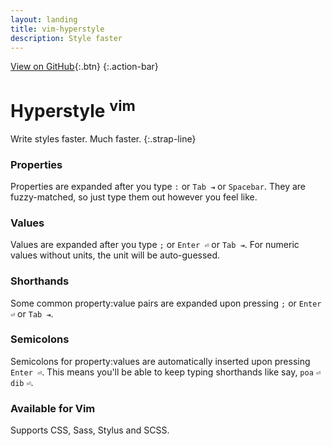 ```yaml
---
layout: landing
title: vim-hyperstyle
description: Style faster
---
```


<script src='http://cdn.rawgit.com/rstacruz/typish/v0.2.1/index.js'></script>

[View on GitHub](https://github.com/rstacruz/vim-hyperstyle){:.btn}
{:.action-bar}

<div class='main-logo'></div>

# Hyperstyle <sup>vim</sup>

Write styles faster. Much faster.
{:.strap-line}

### Properties
Properties are expanded after you type `:` or `Tab ⇥` or `Spacebar`. They are fuzzy-matched, so just type them out however you feel like.

<div class='code-box' id='properties-box'></div>
<script>
(function(){
function repeat() {
  typish('#properties-box')
  .speed(80)
  .type('section ', 'sel')
  .type('{', 'sym')
  .type('\n  ')
  .wait(5)

  .type('di', 'prop')
  .wait(5)
  .del(2, 0)
  .type('display:', 'prop -hl', 0)
  .type(' ', 0)
  .wait(5)
  .type('block', 'val')
  .type(';', 'sym')
  .type('\n  ', 0)
  .wait(5)

  .type('pad', 'prop')
  .wait(5)
  .del(3, 0)
  .type('padding:', 'prop -hl', 0)
  .type(' ', 0)
  .wait(5)
  .type('3px', 'val')
  .type(';', 'sym')
  .type('\n  ', 0)
  .wait(5)

  .type('boxsh', 'prop')
  .wait(5)
  .del(5, 0)
  .type('box-shadow:', 'prop -hl', 0)
  .type(' ', 0)
  .wait(5)
  .type('1px 0 black', 'val')
  .type(';', 'sym')
  .type('\n  ', 0)
  .wait(5)

  .del(2, 0)
  .type('}', 'sym', 0)
  .wait(50)
  .then(repeat)
}
repeat()
})();
</script>

### Values
Values are expanded after you type `;` or `Enter ⏎` or `Tab ⇥`. For numeric values without units, the unit will be auto-guessed.

<div class='code-box' id='values-box'></div>
<script>
(function(){
function repeat() {
  typish('#values-box')
  .speed(80)
  .type('.heading ', 'sel')
  .type('{', 'sym')
  .type('\n  ')
  .wait(5)

  .type('float: ', 'prop')
  .type('l', 'val')
  .wait(5)
  .del(1, 0)
  .type('left', 'val -hl', 0)
  .type(';', 'sym', 0)
  .type('\n  ', 0)
  .wait(5)

  .type('font-size: ', 'prop')
  .type('3', 'val')
  .wait(5)
  .del(1, 0)
  .type('3em', 'val -hl', 0)
  .type(';', 'sym', 0)
  .wait(5)
  .type('\n  ', 0)

  .type('position: ', 'prop')
  .type('re', 'val')
  .wait(5)
  .del(2, 0)
  .type('relative', 'val -hl', 0)
  .type(';', 'sym', 0)
  .type('\n  ', 0)
  .wait(5)

  .del(2, 0)
  .type('}', 'sym', 0)
  .wait(50)
  .then(repeat)
}
repeat()
})();
</script>

### Shorthands
Some common property:value pairs are expanded upon pressing `;` or `Enter ⏎` or `Tab ⇥`.

<div class='code-box' id='statements-box'></div>
<script>
(function(){
function repeat() {
  typish('#statements-box')
  .speed(80)
  .type('.menu ', 'sel')
  .type('{', 'sym')
  .type('\n  ')
  .wait(5)

  .type('m0a', 'prop')
  .wait(5)
  .del(3, 0)
  .type('margin: ', 'prop -hl', 0)
  .type('0 auto', 'val -hl', 0)
  .type(';', 'sym', 0)
  .type('\n  ', 0)
  .wait(5)

  .type('bold', 'prop')
  .wait(5)
  .del(4, 0)
  .type('font-weight: ', 'prop -hl', 0)
  .type('bold', 'val -hl', 0)
  .type(';', 'sym', 0)
  .type('\n  ', 0)
  .wait(5)

  .type('dib', 'prop')
  .wait(5)
  .del(3, 0)
  .type('display: ', 'prop -hl', 0)
  .type('inline-block', 'val -hl', 0)
  .type(';', 'sym', 0)
  .type('\n  ', 0)
  .wait(5)

  .del(2, 0)
  .type('}', 'sym', 0)
  .wait(50)
  .then(repeat)
}
repeat()
})();
</script>

### Semicolons
Semicolons for property:values are automatically inserted upon pressing `Enter ⏎`. This means you'll be able to keep typing shorthands like say, `poa` `⏎` `dib` `⏎`.

<div class='code-box' id='semis-box'></div>
<script>
(function(){
function repeat() {
  typish('#semis-box')
  .speed(80)
  .type('.navigation ', 'sel')
  .type('{', 'sym')
  .type('\n  ')

  .type('position: ', 'prop')
  .type('abs', 'val')
  .wait(5)
  .del(3, 0)
  .type('absolute', 'val -hl', 0)
  .type(';', 'sym -hl', 0)
  .type('\n  ', 0)
  .wait(10)

  .type('l', 'prop')
  .type('eft: ', 'prop', 0)
  .wait(5)
  .type('30', 'val')
  .del(2, 0)
  .type('30px', 'val -hl', 0)
  .type(';', 'sym -hl', 0)
  .type('\n  ', 0)
  .wait(10)

  .type('top: ', 'prop')
  .type('0', 'val')
  .wait(5)
  .type(';', 'sym -hl', 0)
  .type('\n  ', 0)
  .wait(10)

  .del(2, 0)
  .type('}', 'sym', 0)
  .wait(50)
  .then(repeat)
}
repeat()
})();
</script>

### Available for Vim

Supports CSS, Sass, Stylus and SCSS.

<div class='code-box' id='main-box'></div>
<script>
(function(){
function repeat() {
  typish('#main-box')
  .speed(80)
  .type('" ~/.vimrc\n', 'sel', 0.5)
  .type('" using vim-plug:', 'sel', 0.5)
  .wait(10)
  .type('\n\n')
  .type('Plug ', 'prop')
  .type("'rstacruz/vim-hyperstyle'", '<a href="https://github.com/rstacruz/vim-hyperstyle" class="val">')
  .wait(50)

  .clear(0)
  .then(repeat)
}
repeat()
})();
</script>
